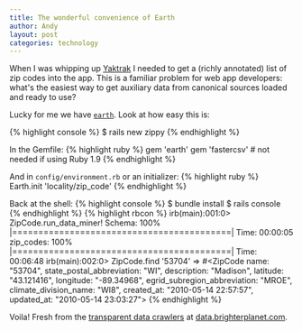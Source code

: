 ```yaml
---
title: The wonderful convenience of Earth
author: Andy
layout: post
categories: technology
---
```


When I was whipping up [Yaktrak](http://yaktrak.org) I needed to get a (richly annotated) list of zip codes into the app. This is a familiar problem for web app developers: what's the easiest way to get auxiliary data from canonical sources loaded and ready to use?

Lucky for me we have [`earth`](http://github.com/brighterplanet/earth). Look at how easy this is:

{% highlight console %}
$ rails new zippy
{% endhighlight %}

In the Gemfile:
{% highlight ruby %}
gem 'earth'
gem 'fastercsv' # not needed if using Ruby 1.9
{% endhighlight %}

And in `config/environment.rb` or an initializer:
{% highlight ruby %}
Earth.init 'locality/zip_code'
{% endhighlight %}

Back at the shell:
{% highlight console %}
$ bundle install
$ rails console
{% endhighlight %}
{% highlight rbcon %}
irb(main):001:0> ZipCode.run_data_miner!
Schema:        100% |==========================================| Time: 00:00:05
zip_codes:     100% |==========================================| Time: 00:06:48
irb(main):002:0> ZipCode.find '53704'
 => #<ZipCode name: "53704", state_postal_abbreviation: "WI", description: "Madison", latitude: "43.121416", longitude: "-89.34968", egrid_subregion_abbreviation: "MROE", climate_division_name: "WI8", created_at: "2010-05-14 22:57:57", updated_at: "2010-05-14 23:03:27">
{% endhighlight %}

Voila! Fresh from the [transparent data crawlers](http://data.brighterplanet.com/zip_codes) at [data.brighterplanet.com](http://data.brighterplanet.com).
